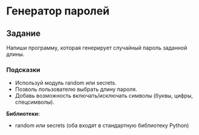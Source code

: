 # Генератор паролей

## Задание

Напиши программу, которая генерирует случайный пароль заданной длины.

### Подсказки

- Используй модуль random или secrets.
- Позволь пользователю выбрать длину пароля.
- Добавь возможность включать/исключать символы (буквы, цифры, спецсимволы).

**Библиотеки:**

- random или secrets (оба входят в стандартную библиотеку Python)
